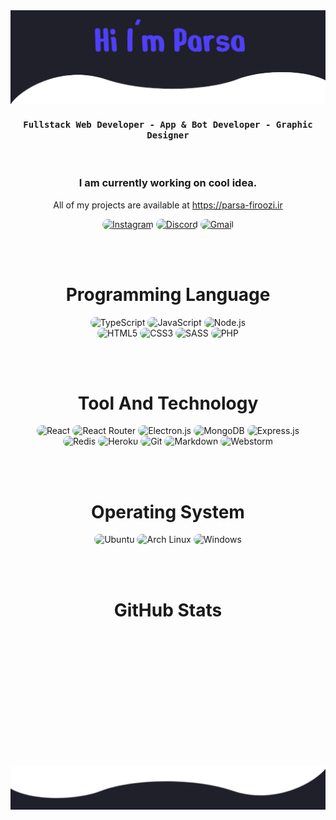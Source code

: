 <img src="https://github.com/im-parsa/im-parsa/raw/main/hero.png" alt="Header Image">

<div align="center">
    <h4 align="center"><samp> Fullstack Web Developer - App & Bot Developer - Graphic Designer </samp></h4>
</div>

<br>

<h3 align="center">
   I am currently working on cool idea.
</h3>

<p align="center">
    All of my projects are available at <a href="https://parsa-firoozi.ir" target="_follow" title="parsa firoozi">https://parsa-firoozi.ir</a>
</p>

<p align="center">
    <a href="https://instagram.com/hello_im_parsa"><img src="https://img.shields.io/badge/Instagram-20202a?style=for-the-badge&logo=instagram&logoColor=4f40f8" style="border-radius:15px" alt="Instagram"></a>
    <a href="https://discord.com/invite/RUrks4JqW6"><img src="https://img.shields.io/badge/Discord-20202a?style=for-the-badge&logo=discord&logoColor=4f40f8" style="border-radius:15px" alt="Discord"></a>
    <a href="mailto:parsa.hastam20@gmail.com"><img src="https://img.shields.io/badge/Gmail-20202a?style=for-the-badge&logo=gmail&logoColor=4f40f8" alt="Gmail" style="border-radius:15px"></a>
</p>

<br><br>

<h1 align="center">
    Programming Language
</h1>

<div align="center">
    <img src="https://img.shields.io/badge/TypeScript-20202a?style=for-the-badge&logo=typescript&logoColor=4f40f8" alt="TypeScript" style="border-radius:15px"/>
    <img src="https://img.shields.io/badge/JavaScript-20202a?style=for-the-badge&logo=javascript&logoColor=4f40f8" alt="JavaScript" style="border-radius:15px"/>
    <img src="https://img.shields.io/badge/Node.js-20202a?style=for-the-badge&logo=node.js&logoColor=4f40f8" alt="Node.js" style="border-radius:15px"/>
    <br/>
    <img src="https://img.shields.io/badge/HTML5-20202a?style=for-the-badge&logo=html5&logoColor=4f40f8" alt="HTML5" style="border-radius:15px"/>
    <img src="https://img.shields.io/badge/CSS3-20202a?style=for-the-badge&logo=css3&logoColor=4f40f8" alt="CSS3" style="border-radius:15px"/>
    <img src="https://img.shields.io/badge/Sass-20202a?style=for-the-badge&logo=sass&logoColor=4f40f8" alt="SASS" style="border-radius:15px"/>
    <img src="https://img.shields.io/badge/PHP-20202a?style=for-the-badge&logo=php&logoColor=4f40f8" alt="PHP" style="border-radius:15px"/>
</div>

<br><br>

<h1 align="center">
    Tool And Technology
</h1>

<div align="center">
    <img src="https://img.shields.io/badge/React-20202a?style=for-the-badge&logo=react&logoColor=4f40f8" alt="React"  style="border-radius:15px"/>
    <img src="https://img.shields.io/badge/React_Router-20202a?style=for-the-badge&logo=react-router&logoColor=4f40f8" alt="React Router" style="border-radius:15px"/>
    <img src="https://img.shields.io/badge/Electron.js-20202a.svg?style=for-the-badge&logo=electron&logoColor=4f40f8" alt="Electron.js" style="border-radius:15px"/>
    <img src="https://img.shields.io/badge/MongoDB-20202a?style=for-the-badge&logo=mongodb&logoColor=4f40f8" alt="MongoDB" style="border-radius:15px"/>
    <img src="https://img.shields.io/badge/Express.js-20202a.svg?style=for-the-badge&logo=express&logoColor=4f40f8" alt="Express.js" style="border-radius:15px"/> 
    <br/>
    <img src="https://img.shields.io/badge/Redis-20202a.svg?style=for-the-badge&logo=redis&logoColor=4f40f8" alt="Redis" style="border-radius:15px"/>
    <img src="https://img.shields.io/badge/Heroku-20202a?style=for-the-badge&logo=heroku&logoColor=4f40f8" alt="Heroku" style="border-radius:15px"/>
    <img src="https://img.shields.io/badge/git-20202a.svg?style=for-the-badge&logo=git&logoColor=4f40f8" alt="Git" style="border-radius:15px"/>
    <img src="https://img.shields.io/badge/Markdown-20202a?style=for-the-badge&logo=markdown&logoColor=4f40f8" alt="Markdown" style="border-radius:15px"/>
    <img src="https://img.shields.io/badge/Webstorm-20202a.svg?&style=for-the-badge&logo=webstorm&logoColor=4f40f8" alt="Webstorm" style="border-radius:15px"/>
</div>

<br><br>

<h1 align="center">
    Operating System
</h1>

<p align="center">
  <img src="https://img.shields.io/badge/Ubuntu-20202a?style=for-the-badge&logo=ubuntu&logoColor=4f40f8" alt="Ubuntu"  style="border-radius:15px"/>
  <img src="https://img.shields.io/badge/Arch_Linux-20202a?style=for-the-badge&logo=arch-linux&logoColor=4f40f8" alt="Arch Linux"  style="border-radius:15px"/>
  <img src="https://img.shields.io/badge/Windows-20202a?style=for-the-badge&logo=windows&logoColor=4f40f8" alt="Windows"  style="border-radius:15px"/>
</p>

<br><br>

<h1 align="center">
    GitHub Stats
</h1>

<div align="center">
    <img align="center" src="https://github-readme-stats.vercel.app/api/top-langs/?username=im-parsa&langs_count=10&layout=compact&theme=gruvbox_duo&hide_border=true&bg_color=20202a&title_color=4f40f8&icon_color=4f40f8&text_color=ffffff&count_private=true"  alt=""/>
</div>
<br/>

<div align="center">
    <img align="center" src="https://github-readme-stats.vercel.app/api?username=im-parsa&theme=gruvbox_duo&show_icons=true&include_all_commits=true&count_private=true&theme=react&hide_border=true&bg_color=20202a&title_color=4f40f8&icon_color=4f40f8&text_color=ffffff&count_private=true"  alt=""/>
</div>

<br/>

<div align="center">
    <img align="center" src="https://github-readme-streak-stats.herokuapp.com/?user=im-parsa&theme=gruvbox_duo&background=20202a&hide_border=true&ring=4f40f8&currStreakLabel=4f40f8&sideNums=FFFFFF&currStreakNum=FFFFFF&sideLabels=4f40f8&text_color=ffffff&count_private=true"  alt=""/>
</div>

<br/>

<div align="center"> 
    <img align="center" src="https://activity-graph.herokuapp.com/graph?username=im-parsa&custom_title=im-parsa's%20Contribution%20Graph&bg_color=20202a&color=4f40f8&line=FFFFFF&point=4f40f8&hide_border=F84C4C&count_private=true"  alt=""/>     </a>
</div>

<br/><br/>

<div align="center"> 
    <img align="center" src="https://discord.c99.nl/widget/theme-1/488958506280550402.png" alt=""/>
</div>

<br/>

<img src="https://github.com/im-parsa/im-parsa/raw/main/footer.svg" alt="Footer image">
